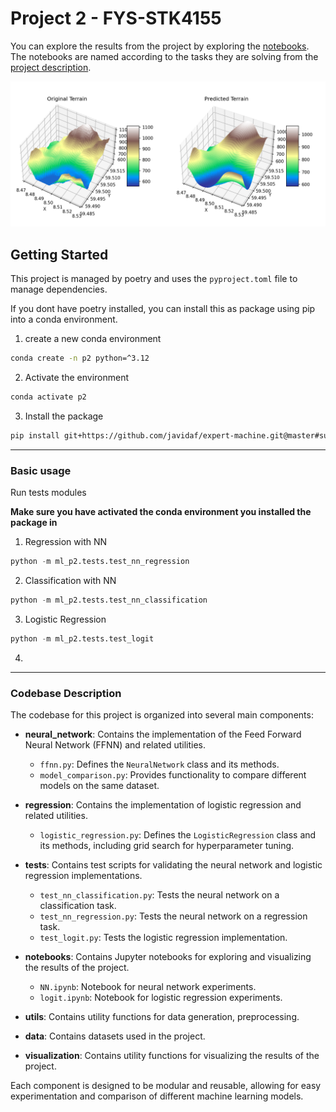 
# Project 2 - FYS-STK4155

You can explore the results from the project by exploring the [notebooks](ml-p2/notebooks). The notebooks are named according to the tasks they are solving from the [project description](../README.md#project-description).

![alt text](image-1.png)

## Getting Started

This project is managed by poetry and uses the `pyproject.toml` file to manage dependencies. 

If you dont have poetry installed, you can install this as package using pip into a conda environment. 

1. create a new conda environment
```bash
conda create -n p2 python=^3.12
``` 

2. Activate the environment
```bash
conda activate p2
```

3. Install the package
```bash
pip install git+https://github.com/javidaf/expert-machine.git@master#subdirectory=ml-p2
```
----------------
### Basic usage
Run tests modules

**Make sure you have activated the conda environment you installed the package in**

1. Regression with NN
```python
python -m ml_p2.tests.test_nn_regression
```

2. Classification with NN
```python  
python -m ml_p2.tests.test_nn_classification
```

3. Logistic Regression
```python
python -m ml_p2.tests.test_logit
```

4. 
----------------


### Codebase Description

The codebase for this project is organized into several main components:

- **neural_network**: Contains the implementation of the Feed Forward Neural Network (FFNN) and related utilities.
    - `ffnn.py`: Defines the `NeuralNetwork` class and its methods.
    - `model_comparison.py`: Provides functionality to compare different models on the same dataset.

- **regression**: Contains the implementation of logistic regression and related utilities.
    - `logistic_regression.py`: Defines the `LogisticRegression` class and its methods, including grid search for hyperparameter tuning.

- **tests**: Contains test scripts for validating the neural network and logistic regression implementations.
    - `test_nn_classification.py`: Tests the neural network on a classification task.
    - `test_nn_regression.py`: Tests the neural network on a regression task.
    - `test_logit.py`: Tests the logistic regression implementation.

- **notebooks**: Contains Jupyter notebooks for exploring and visualizing the results of the project.
    - `NN.ipynb`: Notebook for neural network experiments.
    - `logit.ipynb`: Notebook for logistic regression experiments.

- **utils**: Contains utility functions for data generation, preprocessing.

- **data**: Contains datasets used in the project.

- **visualization**: Contains utility functions for visualizing the results of the project.

Each component is designed to be modular and reusable, allowing for easy experimentation and comparison of different machine learning models.

